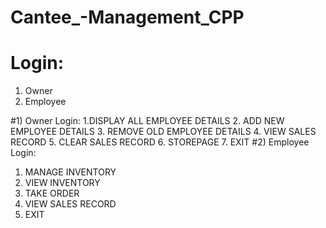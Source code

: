 # Cantee_-Management_CPP
# Login:
1) Owner
2) Employee

#1) Owner Login:
 1.DISPLAY ALL EMPLOYEE DETAILS
 2. ADD NEW EMPLOYEE DETAILS
 3. REMOVE OLD EMPLOYEE DETAILS
 4. VIEW SALES RECORD
 5. CLEAR SALES RECORD
 6. STOREPAGE
 7. EXIT
#2) Employee Login:
 1. MANAGE INVENTORY
 2. VIEW INVENTORY
 3. TAKE ORDER
 4. VIEW SALES RECORD
 5. EXIT

 
